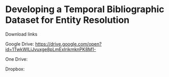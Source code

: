 # Developing a Temporal Bibliographic Dataset for Entity Resolution

Download links

Google Drive: https://drive.google.com/open?id=1TwkWlLiJvuxge8pLmExIrikmknPK8M1-

One Drive: 

Dropbox: 
